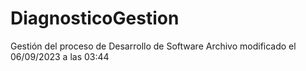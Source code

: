 # DiagnosticoGestion
Gestión del proceso de Desarrollo de Software
Archivo modificado el 06/09/2023 a las 03:44 
